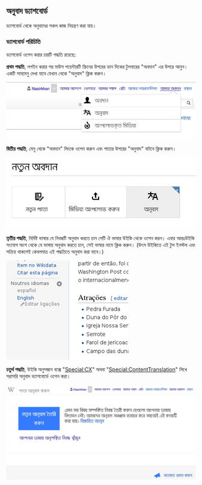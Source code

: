 ## অনুবাদ ড্যাশবোর্ড

ড্যাশবোর্ড থেকে অনুবাদের সকল কাজ নিয়ন্ত্রণ করা যায়।

### ড্যাশবোর্ড পরিচিতি

ড্যাশবোর্ড ওপেন করার চারটি পদ্ধতি রয়েছে:

**প্রথম পদ্ধতি**, লগইন করার পর মাউস পয়েন্টারটি স্ক্রিনের উপরের ডান দিকের টুলবারের "অবদান" এর উপরে আনুন। একটি সাবমেনু দেখা যাবে যেখান থেকে "অনুবাদ" ক্লিক করুন।

![অবদান লিংকে মাউস পয়েন্টার রাখলে যে মেনু দেখা যাবে](images/content-translation-access-dashboard-method-1.jpg "অবদান লিংকে মাউস পয়েন্টার রাখলে যে মেনু দেখা যাবে")


**দ্বিতীয় পদ্ধতি**, মেনু থেকে "অবদান" লিংকে ওপেন করুন এবং পাতার উপরের "অনুবাদ" বাটনে ক্লিক করুন।

![অনুবাদ টুল সক্রিয় করার পর আপনার অবদান পাতায় নতুন যে বাটনগুলো দেখা যাবে](images/content-translation-access-dashboard-method-2.jpg "অনুবাদ টুল সক্রিয় করার পর আপনার অবদান পাতায় নতুন যে বাটনগুলো দেখা যাবে")

**তৃতীয় পদ্ধতি**, নির্দিষ্ট ভাষার যে নিবন্ধটি অনুবাদ করতে চান সেটি ঐ ভাষার উইকি থেকে ওপেন করন। এবার আন্তঃউইকি সংযোগ অংশ থেকে যে ভাষায় অনুবাদ করতে চান, সেই ভাষার নামে ক্লিক করুন। (উৎস উইকিতে এই টুল ইনস্টল এবং সক্রিয় থাকলেই কেবলমাত্র এই পদ্ধতিতে অনুবাদ করা যাবে।)

![Praia de Jericoacoara নিবন্ধটি পর্তুগিজ এবং ইংরেজি ভাষার উইকিতে রয়েছে, কিন্তু স্পেনীয় ভাষায় নেই তাই এটি অন্য রঙে দেখাচ্ছে। ব্যবহারকারী স্পেনীয় ভাষা অনুবাদ সক্রিয় রাখার কারণে সয়ংক্রিয়ভাবে আন্তঃউইকি সংযোগে এটি দেখা যাচ্ছে](images/content-translation-access-dashboard-method-3.png "Praia de Jericoacoara নিবন্ধটি পর্তুগিজ এবং ইংরেজি ভাষার উইকিতে রয়েছে, কিন্তু স্পেনীয় ভাষায় নেই তাই এটি অন্য রঙে দেখাচ্ছে। ব্যবহারকারী স্পেনীয় ভাষা অনুবাদ সক্রিয় রাখার কারণে সয়ংক্রিয়ভাবে আন্তঃউইকি সংযোগে এটি দেখা যাচ্ছে")

**চতুর্থ পদ্ধতি**, উইকি অনুসন্ধান বক্সে "[Special:CX](https://bn.wikipedia.org/wiki/Special:ContentTranslation)" অথবা "[Special:ContentTranslation](https://bn.wikipedia.org/wiki/Special:ContentTranslation)" লিখে সরাসরি অনুবাদ ড্যাশবোর্ডে ওপেন করা।

![বিষয়বস্তু অনুবাদ ড্যাশবোর্ড](images/content-translation-access-dashboard-method-4.jpg "বিষয়বস্তু অনুবাদ ড্যাশবোর্ড")